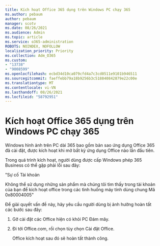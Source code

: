 ```yaml
---
title: Kích hoạt Office 365 dụng trên Windows PC chạy 365
ms.author: pebaum
author: pebaum
manager: scotv
ms.date: 08/26/2021
ms.audience: Admin
ms.topic: article
ms.service: o365-administration
ROBOTS: NOINDEX, NOFOLLOW
localization_priority: Priority
ms.collection: Adm_O365
ms.custom:
- "13738"
- "9008599"
ms.openlocfilehash: ecbd34d10ca079cfd4a7c3cd0511e9101b946511
ms.sourcegitcommit: faeffebb79a18b9256b3c518840842879e22c00e
ms.translationtype: MT
ms.contentlocale: vi-VN
ms.lasthandoff: 08/26/2021
ms.locfileid: "58792951"
---
```

# <a name="activating-office-365-applications-on-windows-365-pcs"></a>Kích hoạt Office 365 dụng trên Windows PC chạy 365

Windows hình ảnh trên PC dài 365 bao gồm bản sao ứng dụng Office 365 đã cài đặt, được kích hoạt khi mở bất kỳ ứng dụng Office nào lần đầu tiên.

Trong quá trình kích hoạt, người dùng được cấp Windows phép 365 Business có thể gặp phải lỗi sau đây:

"Sự cố Tài khoản

Không thể sử dụng những sản phẩm mà chúng tôi tìm thấy trong tài khoản của bạn để kích hoạt office trong các tình huống máy tính dùng chung Mã 0x80004005"

Để giải quyết vấn đề này, hãy yêu cầu người dùng bị ảnh hưởng hoàn tất các bước sau đây: 

1. Gỡ cài đặt các Office hiện có khỏi PC Đám mây.
1. Đi tới Office.com, rồi chọn tùy chọn Cài đặt Office.

    Office kích hoạt sau đó sẽ hoàn tất thành công.
